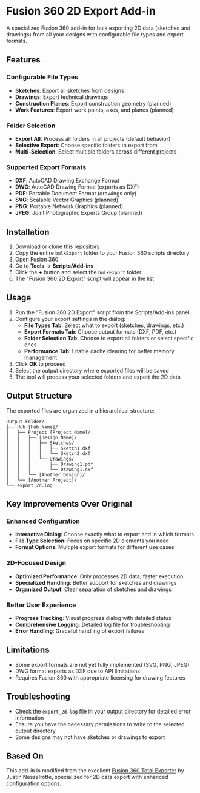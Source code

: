 # Fusion 360 2D Export Add-in

A specialized Fusion 360 add-in for bulk exporting 2D data (sketches and drawings) from all your designs with configurable file types and export formats.

## Features

### Configurable File Types
- **Sketches**: Export all sketches from designs
- **Drawings**: Export technical drawings
- **Construction Planes**: Export construction geometry (planned)
- **Work Features**: Export work points, axes, and planes (planned)

### Folder Selection
- **Export All**: Process all folders in all projects (default behavior)
- **Selective Export**: Choose specific folders to export from
- **Multi-Selection**: Select multiple folders across different projects

### Supported Export Formats
- **DXF**: AutoCAD Drawing Exchange Format
- **DWG**: AutoCAD Drawing Format (exports as DXF)
- **PDF**: Portable Document Format (drawings only)
- **SVG**: Scalable Vector Graphics (planned)
- **PNG**: Portable Network Graphics (planned)
- **JPEG**: Joint Photographic Experts Group (planned)

## Installation

1. Download or clone this repository
2. Copy the entire `bulkExport` folder to your Fusion 360 scripts directory
3. Open Fusion 360
4. Go to **Tools** → **Scripts/Add-ins**
5. Click the **+** button and select the `bulkExport` folder
6. The "Fusion 360 2D Export" script will appear in the list

## Usage

1. Run the "Fusion 360 2D Export" script from the Scripts/Add-ins panel
2. Configure your export settings in the dialog:
   - **File Types Tab**: Select what to export (sketches, drawings, etc.)
   - **Export Formats Tab**: Choose output formats (DXF, PDF, etc.)
   - **Folder Selection Tab**: Choose to export all folders or select specific ones
   - **Performance Tab**: Enable cache clearing for better memory management
3. Click **OK** to proceed
4. Select the output directory where exported files will be saved
5. The tool will process your selected folders and export the 2D data

## Output Structure

The exported files are organized in a hierarchical structure:
```
Output Folder/
├── Hub [Hub Name]/
│   ├── Project [Project Name]/
│   │   ├── [Design Name]/
│   │   │   ├── Sketches/
│   │   │   │   ├── Sketch1.dxf
│   │   │   │   └── Sketch2.dxf
│   │   │   └── Drawings/
│   │   │       ├── Drawing1.pdf
│   │   │       └── Drawing1.dxf
│   │   └── [Another Design]/
│   └── [Another Project]/
└── export_2d.log
```

## Key Improvements Over Original

### Enhanced Configuration
- **Interactive Dialog**: Choose exactly what to export and in which formats
- **File Type Selection**: Focus on specific 2D elements you need
- **Format Options**: Multiple export formats for different use cases

### 2D-Focused Design
- **Optimized Performance**: Only processes 2D data, faster execution
- **Specialized Handling**: Better support for sketches and drawings
- **Organized Output**: Clear separation of sketches and drawings

### Better User Experience
- **Progress Tracking**: Visual progress dialog with detailed status
- **Comprehensive Logging**: Detailed log file for troubleshooting
- **Error Handling**: Graceful handling of export failures

## Limitations

- Some export formats are not yet fully implemented (SVG, PNG, JPEG)
- DWG format exports as DXF due to API limitations
- Requires Fusion 360 with appropriate licensing for drawing features

## Troubleshooting

- Check the `export_2d.log` file in your output directory for detailed error information
- Ensure you have the necessary permissions to write to the selected output directory
- Some designs may not have sketches or drawings to export

## Based On

This add-in is modified from the excellent [Fusion 360 Total Exporter](https://github.com/Jnesselr/fusion-360-total-exporter) by Justin Nesselrotte, specialized for 2D data export with enhanced configuration options.
